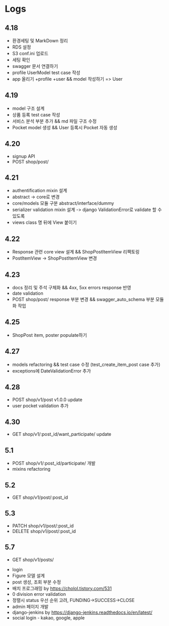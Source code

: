 # Logs

## 4.18

+ 환경세팅 및 MarkDown 정리
+ RDS 설정
+ S3 conf.ini 업로드
+ 세팅 확인
+ swagger 문서 연결하기
+ profile UserModel test case 작성
+ app 올리기 +profile +user && model 작성하기 => User

## 4.19

+ model 구조 설계
+ 상품 등록 test case 작성
+ 서비스 분석 부분 추가 && md 파일 구조 수정
+ Pocket model 생성 && User 등록시 Pocket 자동 생성

## 4.20

+ signup API
+ POST shop/post/

## 4.21

+ authentification mixin 설계
+ abstract -> core로 변경
+ core/models 모듈 구분 abstract/interface/dummy
+ serializer validation mixin 설계 -> django ValidationError로 validate 할 수 있도록
+ views class 명 뒤에 View 붙이기

## 4.22

+ Response 관련 core view 설계 && ShopPostItemView 리팩토링
+ PostItemView -> ShopPostItemView 변경

## 4.23

+ docs 정리 및 주석 구체화 && 4xx, 5xx errors response 반영
+ date validation
+ POST shop/post/ response 부분 변경 && swagger_auto_schema 부분 모듈화 작업

## 4.25

+ ShopPost item, poster populate하기

## 4.27

+ models refactoring && test case 수정 (test_create_item_post case 추가)
+ exceptions에 DateValidationError 추가

## 4.28

+ POST shop/v1/post v1.0.0 update
+ user pocket validation 추가

## 4.30

+ GET shop/v1/:post_id/want_participate/ update

## 5.1

+ POST shop/v1/:post_id/participate/ 개발
+ mixins refactoring

## 5.2

+ GET shop/v1/post/:post_id

## 5.3

+ PATCH shop/v1/post/:post_id
+ DELETE shop/v1/post/:post_id

## 5.7

+ GET shop/v1/posts/

- login
- Figure 모델 설계
- post 생성, 조회 부분 수정
- 배치 프로그래밍 by https://cholol.tistory.com/531
- 0 division error validation
- 정렬시 status 우선 순위 고려, FUNDING->SUCCESS->CLOSE
- admin 페이지 개발
- django-jenkins by https://django-jenkins.readthedocs.io/en/latest/
- social login - kakao, google, apple
